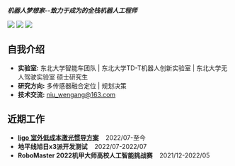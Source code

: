 ***机器人梦想家--致力于成为的全栈机器人工程师***

[![](https://img.shields.io/badge/Bilibili-robotics%E6%B8%AF-brightgreen)](https://space.bilibili.com/356146260)
[![](https://img.shields.io/badge/CSDN%E5%8D%9A%E5%AE%A2-robotics%E6%B8%AF-brightgreen)](https://blog.csdn.net/weixin_37684239?type=blog)
![](https://visitor-badge.laobi.icu/badge?page_id=niuwengang.visitor-badge)

## 自我介绍
+ **实验室:** 东北大学智能车团队 | 东北大学TD-T机器人创新实验室 | 东北大学无人驾驶实验室 硕士研究生
+ **研究方向:** 多传感器融合定位 | 规划决策
+ **技术交流:** niu_wengang@163.com

## 近期工作
+ [**ligo 室外低成本激光惯导方案**](github.com/niuwengang/ligo)&nbsp;&nbsp;&nbsp;&nbsp;2022/07-至今 
+ **地平线旭日x3派开发测试**&nbsp;&nbsp;&nbsp;&nbsp;2022/07-2022/07 
+ **RoboMaster 2022机甲大师高校人工智能挑战赛**&nbsp;&nbsp;&nbsp;&nbsp;2021/12-2022/05 


